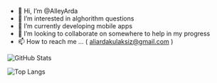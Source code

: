 - 👋 Hi, I’m @AlleyArda
- 👀 I’m interested in alghorithm questions
- 🌱 I’m currently developing mobile apps
- 💞️ I’m looking to collaborate on somewhere to help in my progress
- 📫 How to reach me ... ( aliardakulaksiz@gmail.com )

![GitHub Stats](https://github-readme-stats.vercel.app/api?username=AlleyArda&show_icons=true&theme=radical)

![Top Langs](https://github-readme-stats.vercel.app/api/top-langs/?username=AlleyArda&layout=compact&theme=radical)



<!---
AlleyArda/AlleyArda is a ✨ special ✨ repository because its `README.md` (this file) appears on your GitHub profile.
You can click the Preview link to take a look at your changes.
--->
